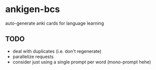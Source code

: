# ankigen-bcs
auto-generate anki cards for language learning

## TODO
- deal with duplicates (i.e. don't regenerate)
- parallelize requests
- consider just using a single prompt per word (mono-prompt hehe)
